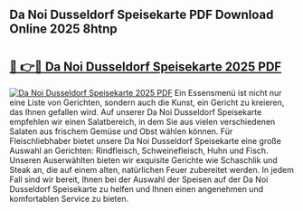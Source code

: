 ## Da Noi Dusseldorf Speisekarte PDF Download Online 2025 8htnp

# <h2><a href="http://gc7mf0.nevu.top/?p=Da+Noi+Dusseldorf+Speisekarte">🔗 👉🔴 Da Noi Dusseldorf Speisekarte 2025 PDF</a></h2>

[![Da Noi Dusseldorf Speisekarte 2025 PDF](https://i.imgur.com/dBaPXMq.png)](http://gc7mf0.nevu.top/?p=Da+Noi+Dusseldorf+Speisekarte)
Ein Essensmenü ist nicht nur eine Liste von Gerichten, sondern auch die Kunst, ein Gericht zu kreieren, das Ihnen gefallen wird. Auf unserer Da Noi Dusseldorf Speisekarte empfehlen wir einen Salatbereich, in dem Sie aus vielen verschiedenen Salaten aus frischem Gemüse und Obst wählen können. Für Fleischliebhaber bietet unsere Da Noi Dusseldorf Speisekarte eine große Auswahl an Gerichten: Rindfleisch, Schweinefleisch, Huhn und Fisch. Unseren Auserwählten bieten wir exquisite Gerichte wie Schaschlik und Steak an, die auf einem alten, natürlichen Feuer zubereitet werden. In jedem Fall sind wir bereit, Ihnen bei der Auswahl der Speisen auf der Da Noi Dusseldorf Speisekarte zu helfen und Ihnen einen angenehmen und komfortablen Service zu bieten.
